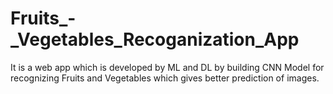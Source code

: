 # Fruits_-_Vegetables_Recoganization_App
It is a web app which is developed by ML and DL by building CNN Model for recognizing Fruits and Vegetables which gives better prediction of images.
